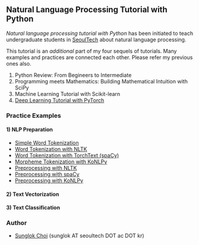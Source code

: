 ## Natural Language Processing Tutorial with Python
_Natural language processing tutorial with Python_ has been initiated to teach undergraduate students in [SeoulTech](https://en.seoultech.ac.kr/) about natural language processing.

This tutorial is an _additional_ part of my four sequels of tutorials. Many examples and practices are connected each other. Please refer my previous ones also.
1. Python Review: From Begineers to Intermediate
2. Programming meets Mathematics: Building Mathematical Intuition with SciPy
3. Machine Learning Tutorial with Scikit-learn
4. [Deep Learning Tutorial with PyTorch](https://github.com/mint-lab/dl_tutorial)


### Practice Examples
#### **1) NLP Preparation**
* [Simple Word Tokenization](https://github.com/mint-lab/nlp_tutorial/blob/master/nlp01_token_simple.py)
* [Word Tokenization with NLTK](https://github.com/mint-lab/nlp_tutorial/blob/master/nlp01_token_nltk.py)
* [Word Tokenization with TorchText (spaCy)](https://github.com/mint-lab/nlp_tutorial/blob/master/nlp01_token_torchtext.py)
* [Morpheme Tokenization with KoNLPy](https://github.com/mint-lab/nlp_tutorial/blob/master/nlp01_token_konlpy.py)
* [Preprocessing with NLTK](https://github.com/mint-lab/nlp_tutorial/blob/master/nlp01_preprocess_nltk.py)
* [Preprocessing with spaCy](https://github.com/mint-lab/nlp_tutorial/blob/master/nlp01_preprocess_spacy.py)
* [Preprocessing with KoNLPy](https://github.com/mint-lab/nlp_tutorial/blob/master/nlp01_preprocess_konlpy.py)

#### **2) Text Vectorization**
#### **3) Text Classification**


### Author
* [Sunglok Choi](http://mint-lab.github.io/) (sunglok AT seoultech DOT ac DOT kr)
